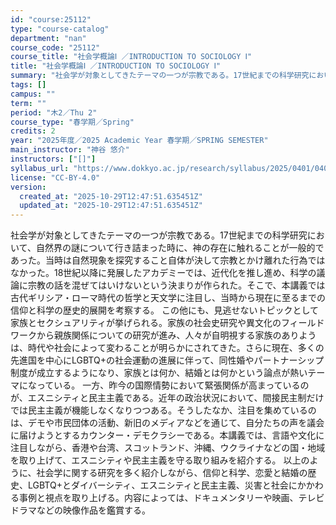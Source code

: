 ```yaml
---
id: "course:25112"
type: "course-catalog"
department: "nan"
course_code: "25112"
course_title: "社会学概論Ⅰ ／INTRODUCTION TO SOCIOLOGY Ⅰ"
title: "社会学概論Ⅰ ／INTRODUCTION TO SOCIOLOGY Ⅰ"
summary: "社会学が対象としてきたテーマの一つが宗教である。17世紀までの科学研究において、自然界の謎について行き詰まった時に、神の存在に触れることが一般的であった。当時は自然現象を探究すること自体が決して宗教とかけ離れた行為ではなかった。18世紀以降…"
tags: []
campus: ""
term: ""
period: "木2／Thu 2"
course_type: "春学期／Spring"
credits: 2
year: "2025年度／2025 Academic Year 春学期／SPRING SEMESTER"
main_instructor: "神谷 悠介"
instructors: ["[]"]
syllabus_url: "https://www.dokkyo.ac.jp/research/syllabus/2025/0401/0401_25112_ja_JP.html"
license: "CC-BY-4.0"
version:
  created_at: "2025-10-29T12:47:51.635451Z"
  updated_at: "2025-10-29T12:47:51.635451Z"
---
```

社会学が対象としてきたテーマの一つが宗教である。17世紀までの科学研究において、自然界の謎について行き詰まった時に、神の存在に触れることが一般的であった。当時は自然現象を探究すること自体が決して宗教とかけ離れた行為ではなかった。18世紀以降に発展したアカデミーでは、近代化を推し進め、科学の議論に宗教の話を混ぜてはいけないという決まりが作られた。そこで、本講義では古代ギリシア・ローマ時代の哲学と天文学に注目し、当時から現在に至るまでの信仰と科学の歴史的展開を考察する。 この他にも、見逃せないトピックとして家族とセクシュアリティが挙げられる。家族の社会史研究や異文化のフィールドワークから親族関係についての研究が進み、人々が自明視する家族のありようは、時代や社会によって変わることが明らかにされてきた。さらに現在、多くの先進国を中心にLGBTQ+の社会運動の進展に伴って、同性婚やパートナーシップ制度が成立するようになり、家族とは何か、結婚とは何かという論点が熱いテーマになっている。 一方、昨今の国際情勢において緊張関係が高まっているのが、エスニシティと民主主義である。近年の政治状況において、間接民主制だけでは民主主義が機能しなくなりつつある。そうしたなか、注目を集めているのは、デモや市民団体の活動、新旧のメディアなどを通じて、自分たちの声を議会に届けようとするカウンター・デモクラシーである。本講義では、言語や文化に注目しながら、香港や台湾、スコットランド、沖縄、ウクライナなどの国・地域を取り上げて、エスニシティや民主主義を守る取り組みを紹介する。 以上のように、社会学に関する研究を多く紹介しながら、信仰と科学、恋愛と結婚の歴史、LGBTQ+とダイバーシティ、エスニシティと民主主義、災害と社会にかかわる事例と視点を取り上げる。内容によっては、ドキュメンタリーや映画、テレビドラマなどの映像作品を鑑賞する。
